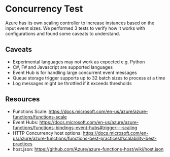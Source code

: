 # Concurrency Test

Azure has its own scaling controller to increase instances based on the input event sizes. We performed 3 tests to verify how it works with configurations and found some caveats to understand.

## Caveats

- Experimental languages may not work as expected e.g. Python
- C#, F# and Javascript are supported languages
- Event Hub is for handling large concurrent event messages
- Queue storage trigger supports up to 32 batch sizes to process at a time
- Log messages might be throttled if it exceeds thresholds

## Resources

- Functions Scale: https://docs.microsoft.com/en-us/azure/azure-functions/functions-scale
- Event Hubs: https://docs.microsoft.com/en-us/azure/azure-functions/functions-bindings-event-hubs#trigger---scaling
- HTTP Concurrency host options: https://docs.microsoft.com/en-us/azure/azure-functions/functions-best-practices#scalability-best-practices
- host.json: https://github.com/Azure/azure-functions-host/wiki/host.json
